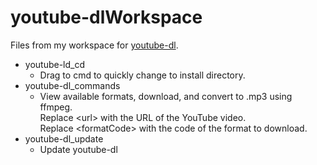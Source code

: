 # youtube-dlWorkspace
Files from my workspace for [youtube-dl](https://github.com/ytdl-org/youtube-dl).

- youtube-ld_cd
  - Drag to cmd to quickly change to install directory.
- youtube-dl_commands
  - View available formats, download, and convert to .mp3 using ffmpeg. </br>
    Replace \<url\> with the URL of the YouTube video. </br>
    Replace \<formatCode\> with the code of the format to download.
- youtube-dl_update
  - Update youtube-dl
